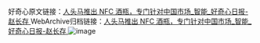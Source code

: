 好奇心原文链接：[人头马推出 NFC 酒瓶，专门针对中国市场_智能_好奇心日报-赵长存 ](https://www.qdaily.com/articles/11685.html)
WebArchive归档链接：[人头马推出 NFC 酒瓶，专门针对中国市场_智能_好奇心日报-赵长存 ](http://web.archive.org/web/20170610010719/http://www.qdaily.com:80/articles/11685.html)
![image](http://ww3.sinaimg.cn/large/007d5XDply1g3wafkwtr4j30u02ti4qp)
